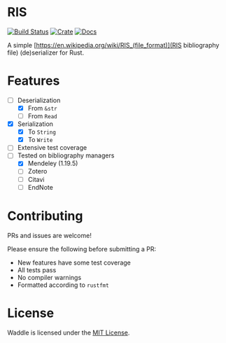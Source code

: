 # RIS

[Build Status]: https://travis-ci.com/Palladinium/ris-rs.svg?branch=master
[travis]: https://travis-ci.com/Palladinium/ris-rs

[![Build Status]][travis]
[![Crate](https://img.shields.io/crates/v/ris.svg)](https://crates.io/crates/ris)
[![Docs](https://docs.rs/ris/badge.svg)](https://docs.rs/ris)

A simple [https://en.wikipedia.org/wiki/RIS_(file_format)](RIS bibliography file) (de)serializer for Rust.

# Features

- [ ] Deserialization
  - [x] From `&str`
  - [ ] From `Read`
- [x] Serialization
  - [x] To `String`
  - [x] To `Write`
- [ ] Extensive test coverage
- [ ] Tested on bibliography managers
  - [x] Mendeley (1.19.5)
  - [ ] Zotero
  - [ ] Citavi
  - [ ] EndNote

# Contributing

PRs and issues are welcome!

Please ensure the following before submitting a PR:
- New features have some test coverage
- All tests pass
- No compiler warnings
- Formatted according to `rustfmt`

# License

Waddle is licensed under the [MIT License](https://opensource.org/licenses/MIT).

